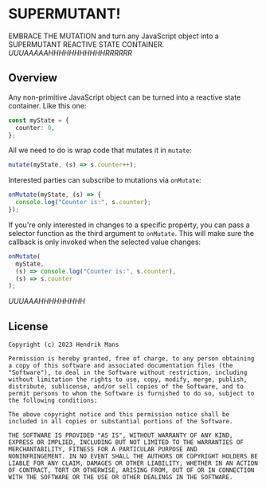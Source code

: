 # SUPERMUTANT!

EMBRACE THE MUTATION and turn any JavaScript object into a SUPERMUTANT REACTIVE STATE CONTAINER. _UUUAAAAAHHHHHHHHHHHRRRRRR_

## Overview

Any non-primitive JavaScript object can be turned into a reactive state container. Like this one:

```ts
const myState = {
  counter: 0,
};
```

All we need to do is wrap code that mutates it in `mutate`:

```ts
mutate(myState, (s) => s.counter++);
```

Interested parties can subscribe to mutations via `onMutate`:

```ts
onMutate(myState, (s) => {
  console.log("Counter is:", s.counter);
});
```

If you're only interested in changes to a specific property, you can pass a selector function as the third argument to `onMutate`. This will make sure the callback is only invoked when the selected value changes:

```ts
onMutate(
  myState,
  (s) => console.log("Counter is:", s.counter),
  (s) => s.counter
);
```

_UUUAAAHHHHHHHHH_

## License

```
Copyright (c) 2023 Hendrik Mans

Permission is hereby granted, free of charge, to any person obtaining
a copy of this software and associated documentation files (the
"Software"), to deal in the Software without restriction, including
without limitation the rights to use, copy, modify, merge, publish,
distribute, sublicense, and/or sell copies of the Software, and to
permit persons to whom the Software is furnished to do so, subject to
the following conditions:

The above copyright notice and this permission notice shall be
included in all copies or substantial portions of the Software.

THE SOFTWARE IS PROVIDED "AS IS", WITHOUT WARRANTY OF ANY KIND,
EXPRESS OR IMPLIED, INCLUDING BUT NOT LIMITED TO THE WARRANTIES OF
MERCHANTABILITY, FITNESS FOR A PARTICULAR PURPOSE AND
NONINFRINGEMENT. IN NO EVENT SHALL THE AUTHORS OR COPYRIGHT HOLDERS BE
LIABLE FOR ANY CLAIM, DAMAGES OR OTHER LIABILITY, WHETHER IN AN ACTION
OF CONTRACT, TORT OR OTHERWISE, ARISING FROM, OUT OF OR IN CONNECTION
WITH THE SOFTWARE OR THE USE OR OTHER DEALINGS IN THE SOFTWARE.
```
